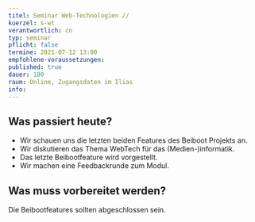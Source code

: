 ```yaml
---
titel: Seminar Web-Technologien // 
kuerzel: s-wt
verantwortlich: cn
typ: seminar
pflicht: false
termine: 2021-07-12 13:00
empfohlene-voraussetzungen: 
published: true
dauer: 180
raum: Online, Zugangsdaten im Ilias
info: 
---
```




## Was passiert heute?

- Wir schauen uns die letzten beiden Features des Beiboot Projekts an.
- Wir diskutieren das Thema WebTech für das (Medien-)informatik.
- Das letzte Beibootfeature wird vorgestellt.
- Wir machen eine Feedbackrunde zum Modul.


## Was muss vorbereitet werden?

Die Beibootfeatures sollten abgeschlossen sein.